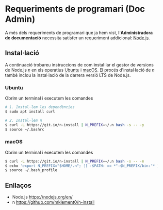 # Requeriments de programari (Doc Admin)

A més dels requeriments de programari que ja hem vist, l'**Administradora de documentació** necessita satisfer
un requeriment addicional: [Node.js](https://nodejs.org/en/).


## Instal·lació

A continuació trobareu instruccions de com instal·lar el gestor de versions de Node.js *[n](https://github.com/mklement0/n-install)*
en els operatius [Ubuntu](#ubuntu) i [macOS](#macos). El procés d'instal·lació de *n* també inclou la instal·lació de la darrera versió
LTS de Node.js.

### Ubuntu
Obrim un terminal i executem les comandes

```bash
# 1. Instal·lem les dependències
$ sudo apt install curl

# 2. Instal·lem n
$ curl -L https://git.io/n-install | N_PREFIX=~/.n bash -s -- -y
$ source ~/.bashrc
```

### macOS
Obrim un terminal i executem les comandes

```bash
$ curl -L https://git.io/n-install | N_PREFIX=~/.n bash -s -- -n
$ echo 'export N_PREFIX="$HOME/.n"; [[ :$PATH: == *":$N_PREFIX/bin:"* ]] || PATH+=":$N_PREFIX/bin"' >> ~/.bash_profile
$ source ~/.bash_profile
```


## Enllaços

- Node.js https://nodejs.org/en/
- n https://github.com/mklement0/n-install
